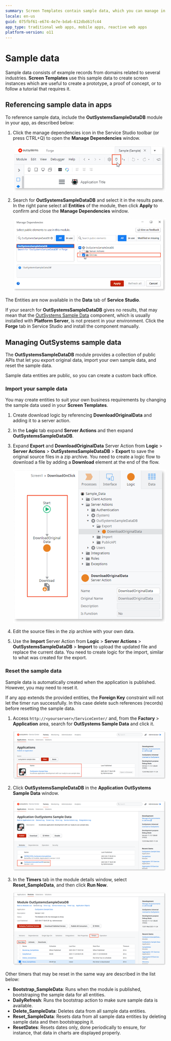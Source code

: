 ```yaml
---
summary: Screen Templates contain sample data, which you can manage in a back-office. You can view, reset and add your own data.
locale: en-us
guid: 075fbf61-e674-4e7e-bda6-612dbd61fc44
app_type: traditional web apps, mobile apps, reactive web apps
platform-version: o11
---
```


# Sample data

Sample data consists of example records from domains related to several industries. **Screen Templates** use this sample data to create screen instances which are useful to create a prototype, a proof of concept, or to follow a tutorial that requires it. 

## Referencing sample data in apps

To reference sample data, include the **OutSystemsSampleDataDB** module in your app, as described below:

1. Click the manage dependencies icon in the Service Studio toolbar (or press CTRL+Q) to open the **Manage Dependencies** window.

    ![Manage dependencies icon](images/manage-dependencies-ss.png)

2. Search for **OutSystemsSampleDataDB** and select it in the results pane. In the right pane select all **Entities** of the module, then click **Apply** to confirm and close the **Manage Dependencies** window.

    ![Manage dependencies adding module](images/manage-dependencies-sample-data-module-ss.png)

The Entities are now available in the **Data** tab of **Service Studio**.

<div class="info" markdown="1">

If your search for **OutSystemsSampleDataDB** gives no results, that may mean that the [OutSystems Sample Data](https://www.outsystems.com/forge/component-overview/4145/outsystems-sample-data) component, which is usually installed with **Platform Server**, is not present in your environment. Click the **Forge** tab in Service Studio and install the component manually.

</div>

## Managing OutSystems sample data

The **OutSystemsSampleDataDB** module provides a collection of public APIs that let you export original data, import your own sample data, and reset the sample data.

Sample data entities are public, so you can create a custom back office.

### Import your sample data

You may create entities to suit your own business requirements by changing the sample data used in your **Screen Templates**.

1. Create download logic by referencing **DownloadOriginalData**  and adding it to a server action.
1. In the **Logic** tab expand **Server Actions**  and then expand **OutSystemsSampleDataDB**.   
1. Expand **Export** and **DownloadOriginalData** Server Action from **Logic** > **Server Actions** > **OutSystemsSampleDataDB** > **Export** to save the original source files in a zip archive. You need to create a logic flow to download a file by adding a **Download** element at the end of the flow.  

    ![A flow to export sample data](images/sample-data-export-ss.png)

1. Edit the source files in the zip archive with your own data.

1. Use the **Import** Server Action from **Logic** > **Server Actions** > **OutSystemsSampleDataDB** > **Import** to upload the updated file and replace the current data. You need to create logic for the import, similar to what was created for the export.

### Reset the sample data

Sample data is automatically created when the application is published. However, you may need to reset it.

<div class="info" markdown="1">

If any app extends the provided entities, the **Foreign Key** constraint will not let the timer run successfully. In this case delete such references (records) before resetting the sample data.

</div>

1. Access `http://<yourserver>/ServiceCenter/` and, from the **Factory** > **Application** area, search for **OutSystems Sample Data** and click it. 
    
    ![Search for OutSystems Sample App](images/search-for-sample-data-app-sc.png)
    
1. Click **OutSystemsSampleDataDB** in the **Application OutSystems Sample Data** window.
   
    ![Search for OutSystems Sample App](images/application-outsystems-sample-data-sc.png)

1. In the **Timers** tab in the module details window, select **Reset_SampleData**, and then click **Run Now**.
    
    ![Reset sample data timer](images/reset-sample-data-timer-sc.png)

Other timers that may be reset in the same way are described in the list below:

* **Bootstrap_SampleData**: Runs when the module is published, bootstraping the sample data for all entities.
* **DailyRefresh**: Runs the bootstrap action to make sure sample data is available.
* **Delete_SampleData**: Deletes data from all sample data entities.
* **Reset_SampleData**: Resets data from all sample data entities by deleting sample data and then bootstrapping it.
* **ResetDates**: Resets dates only, done periodically to ensure, for instance, that data in charts are displayed properly.
